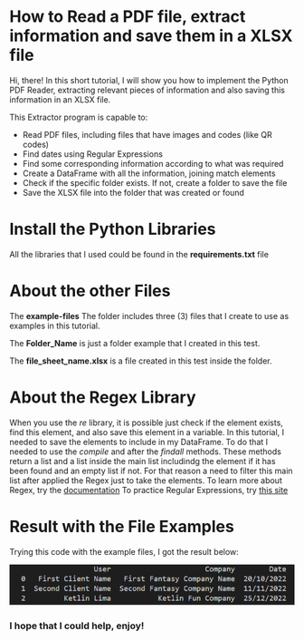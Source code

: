 # How to Read a PDF file, extract information and save them in a XLSX file

Hi, there! 
In this short tutorial, I will show you how to implement the Python PDF Reader, extracting relevant pieces of information and also saving this information in an XLSX file.

This Extractor program is capable to:
- Read PDF files, including files that have images and codes (like QR codes)
- Find dates using Regular Expressions
- Find some corresponding information according to what was required
- Create a DataFrame with all the information, joining match elements
- Check if the specific folder exists. If not, create a folder to save the file
- Save the XLSX file into the folder that was created or found 

# Install the Python Libraries
All the libraries that I used could be found in the **requirements.txt** file

# About the other Files
The **example-files** The folder includes three (3) files that I create to use as examples in this tutorial.

The **Folder_Name** is just a folder example that I created in this test.

The **file_sheet_name.xlsx** is a file created in this test inside the folder.

# About the Regex Library
When you use the _re_ library, it is possible just check if the element exists, find this element, and also save this element in a variable. In this tutorial, I needed to save the elements to include in my DataFrame. To do that I needed to use the _compile_ and after the _findall_ methods. These methods return a list and a list inside the main list includindg the element if it has been found and an empty list if not. For that reason a need to filter this main list after applied the Regex just to take the elements.
To learn more about Regex, try the [documentation](https://docs.python.org/3/library/re.html)
To practice Regular Expressions, try [this site](https://docs.python.org/3/library/re.html) 

# Result with the File Examples

Trying this code with the example files, I got the result below:

![alt text][image]

[image]: data-frame.png "Prompt Image"


### I hope that I could help, enjoy! 
